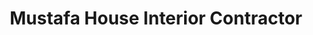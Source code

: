 ---
title: "Mustafa House Interior Contractor"
url: /karachi/mustafa-house-interior-contractor/
shop: interior decoration
---